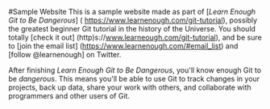 #Sample Website
This is a sample website made as part of [*Learn Enough Git to Be Dangerous*] (
https://www.learnenough.com/git-tutorial), possibly the greatest beginner Git
tutorial in the history of the Universe.  You should totally [check it out]
(http)s://www.learneough.com/git-tutorial), and be sure to [join the email list]
(https://www.learnenough.com/#email_list) and [follow @learnenough] on Twitter.

After finishing *Learn Enough Git to Be Dangerous*, you'll know enough Git to be
*dangerous*.  This means you'll be able to use Git to track changes in your
projects, back up data, share your work with others, and collaborate with
programmers and other users of Git.
